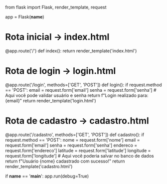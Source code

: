 <!DOCTYPE html>

from flask import Flask, render_template, request

app = Flask(__name__)

# Rota inicial → index.html
@app.route('/')
def index():
    return render_template('index.html')

# Rota de login → login.html
@app.route('/login', methods=['GET', 'POST'])
def login():
    if request.method == 'POST':
        email = request.form['email']
        senha = request.form['senha']
        # Aqui você pode validar usuário e senha
        return f"Login realizado para: {email}"
    return render_template('login.html')

# Rota de cadastro → cadastro.html
@app.route('/cadastro', methods=['GET', 'POST'])
def cadastro():
    if request.method == 'POST':
        nome = request.form['nome']
        email = request.form['email']
        senha = request.form['senha']
        endereco = request.form['endereco']
        latitude = request.form['latitude']
        longitude = request.form['longitude']
        # Aqui você poderia salvar no banco de dados
        return f"Usuário {nome} cadastrado com sucesso!"
    return render_template('cadastro.html')

if __name__ == '__main__':
    app.run(debug=True)
